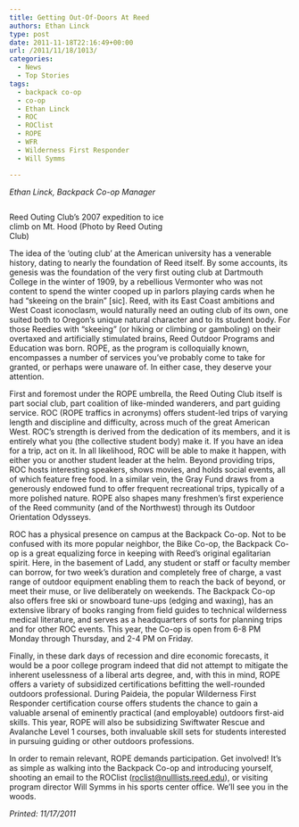 ```yaml
---
title: Getting Out-Of-Doors At Reed
authors: Ethan Linck
type: post
date: 2011-11-18T22:16:49+00:00
url: /2011/11/18/1013/
categories:
  - News
  - Top Stories
tags:
  - backpack co-op
  - co-op
  - Ethan Linck
  - ROC
  - ROClist
  - ROPE
  - WFR
  - Wilderness First Responder
  - Will Symms

---
```

_Ethan Linck, Backpack Co-op Manager_

<div id="attachment_1014" style="width: 310px" class="wp-caption aligncenter">
  <a href="https://i2.wp.com/www.reedquest.org/wp-content/uploads/2011/11/R.O.C.1.jpg"><img class="size-medium wp-image-1014" title="R.O.C." src="https://i1.wp.com/www.reedquest.org/wp-content/uploads/2011/11/R.O.C.1-300x225.jpg?resize=300%2C225" alt="" data-recalc-dims="1" /></a>
  
  <p class="wp-caption-text">
    Reed Outing Club’s 2007 expedition to ice climb on Mt. Hood (Photo by Reed Outing Club)
  </p>
</div>

The idea of the ‘outing club’ at the American university has a venerable history, dating to nearly the foundation of Reed itself. By some accounts, its genesis was the foundation of the very first outing club at Dartmouth College in the winter of 1909, by a rebellious Vermonter who was not content to spend the winter cooped up in parlors playing cards when he had “skeeing on the brain” [sic]. Reed, with its East Coast ambitions and West Coast iconoclasm, would naturally need an outing club of its own, one suited both to Oregon’s unique natural character and to its student body. For those Reedies with “skeeing” (or hiking or climbing or gamboling) on their overtaxed and artificially stimulated brains, Reed Outdoor Programs and Education was born. ROPE, as the program is colloquially known, encompasses a number of services you’ve probably come to take for granted, or perhaps were unaware of. In either case, they deserve your attention.

First and foremost under the ROPE umbrella, the Reed Outing Club itself is part social club, part coalition of like-minded wanderers, and part guiding service. ROC (ROPE traffics in acronyms) offers student-led trips of varying length and discipline and difficulty, across much of the great American West. ROC’s strength is derived from the dedication of its members, and it is entirely what you (the collective student body) make it. If you have an idea for a trip, act on it. In all likelihood, ROC will be able to make it happen, with either you or another student leader at the helm. Beyond providing trips, ROC hosts interesting speakers, shows movies, and holds social events, all of which feature free food. In a similar vein, the Gray Fund draws from a generously endowed fund to offer frequent recreational trips, typically of a more polished nature. ROPE also shapes many freshmen’s first experience of the Reed community (and of the Northwest) through its Outdoor Orientation Odysseys.

ROC has a physical presence on campus at the Backpack Co-op. Not to be confused with its more popular neighbor, the Bike Co-op, the Backpack Co-op is a great equalizing force in keeping with Reed’s original egalitarian spirit. Here, in the basement of Ladd, any student or staff or faculty member can borrow, for two week’s duration and completely free of charge, a vast range of outdoor equipment enabling them to reach the back of beyond, or meet their muse, or live deliberately on weekends. The Backpack Co-op also offers free ski or snowboard tune-ups (edging and waxing), has an extensive library of books ranging from field guides to technical wilderness medical literature, and serves as a headquarters of sorts for planning trips and for other ROC events. This year, the Co-op is open from 6-8 PM Monday through Thursday, and 2-4 PM on Friday.

Finally, in these dark days of recession and dire economic forecasts, it would be a poor college program indeed that did not attempt to mitigate the inherent uselessness of a liberal arts degree, and, with this in mind, ROPE offers a variety of subsidized certifications befitting the well-rounded outdoors professional. During Paideia, the popular Wilderness First Responder certification course offers students the chance to gain a valuable arsenal of eminently practical (and employable) outdoors first-aid skills. This year, ROPE will also be subsidizing Swiftwater Rescue and Avalanche Level 1 courses, both invaluable skill sets for students interested in pursuing guiding or other outdoors professions.

In order to remain relevant, ROPE demands participation. Get involved! It’s as simple as walking into the Backpack Co-op and introducing yourself, shooting an email to the ROClist ([&#x72;&#x6f;&#x63;&#x6c;&#x69;&#x73;&#x74;&#x40;<span class="oe_displaynone">null</span>&#x6c;&#x69;&#x73;&#x74;&#x73;&#x2e;&#x72;&#x65;&#x65;&#x64;&#x2e;&#x65;&#x64;&#x75;][1]), or visiting program director Will Symms in his sports center office. We’ll see you in the woods.

_Printed: 11/17/2011_

 [1]: mailto:&#x72;&#x6f;&#x63;&#x6c;&#x69;&#x73;&#x74;&#x40;&#x6c;&#x69;&#x73;&#x74;&#x73;&#x2e;&#x72;&#x65;&#x65;&#x64;&#x2e;&#x65;&#x64;&#x75;